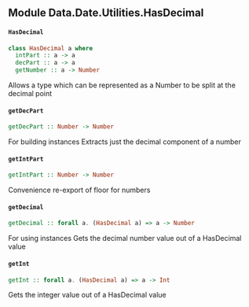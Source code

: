 ## Module Data.Date.Utilities.HasDecimal

#### `HasDecimal`

``` purescript
class HasDecimal a where
  intPart :: a -> a
  decPart :: a -> a
  getNumber :: a -> Number
```

Allows a type which can be represented as a Number to be split at the decimal point

#### `getDecPart`

``` purescript
getDecPart :: Number -> Number
```

For building instances
Extracts just the decimal component of a number

#### `getIntPart`

``` purescript
getIntPart :: Number -> Number
```

Convenience re-export of floor for numbers

#### `getDecimal`

``` purescript
getDecimal :: forall a. (HasDecimal a) => a -> Number
```

For using instances
Gets the decimal number value out of a HasDecimal value

#### `getInt`

``` purescript
getInt :: forall a. (HasDecimal a) => a -> Int
```

Gets the integer value out of a HasDecimal value


